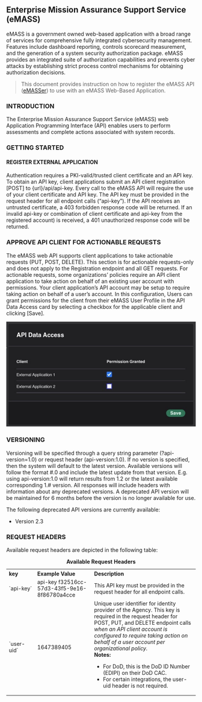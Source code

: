 ## Enterprise Mission Assurance Support Service (eMASS)
eMASS is a government owned web-based application with a broad range of services for comprehensive fully integrated cybersecurity management. Features include dashboard reporting, controls scorecard measurement, and the generation of a system security authorization package. eMASS provides an integrated suite of authorization capabilities and prevents cyber attacks by establishing strict process control mechanisms for obtaining authorization decisions.

>This document provides instruction on how to register the eMASS API ([eMASSer](https://mitre.github.io/emasser/)) to use with an eMASS Web-Based Application.

### INTRODUCTION
The Enterprise Mission Assurance Support Service (eMASS) web Application 
Programming Interface (API) enables users to perform assessments and complete actions associated with system records.

### GETTING STARTED
#### REGISTER EXTERNAL APPLICATION
Authentication requires a PKI-valid/trusted client certificate and an API key. To obtain an 
API key, client applications submit an API client registration [POST] to {url}/api/api-key.
Every call to the eMASS API will require the use of your client certificate and API key.
The API key must be provided in the request header for all endpoint calls (“api-key”).
If the API receives an untrusted certificate, a 403 forbidden response code will be 
returned. If an invalid api-key or combination of client certificate and api-key from the 
registered account) is received, a 401 unauthorized response code will be returned.

### APPROVE API CLIENT FOR ACTIONABLE REQUESTS
The eMASS web API supports client applications to take actionable requests (PUT, POST, 
DELETE). This section is for actionable requests-only and does not apply to the 
Registration endpoint and all GET requests. 
For actionable requests, some organizations’ policies require an API client application to 
take action on behalf of an existing user account with permissions. Your client 
application’s API account may be setup to require taking action on behalf of a user’s 
account. In this configuration, Users can grant permissions for the client from their eMASS 
User Profile in the API Data Access card by selecting a checkbox for the applicable client 
and clicking [Save].

<div align="center">

  ![eMASS Data Access Card](/images/emass_data_access_card.jpg)

</div>

### VERSIONING
Versioning will be specified through a query string parameter (?api-version=1.0) or request 
header (api-version:1.0). If no version is specified, then the system will default to the latest version. 
Available versions will follow the format #.0 and include the latest update from 
that version. E.g. using api-version:1.0 will return results from 1.2 or the latest available 
corresponding 1.# version. All responses will include headers with information about any 
deprecated versions. A deprecated API version will be maintained for 6 months before the 
version is no longer available for use.

The following deprecated API versions are currently available: 
<ul><li>Version 2.3</li></ul>

### REQUEST HEADERS
Available request headers are depicted in the following table:


<table style="width:100%">
    <caption><strong>Available Request Headers</strong></caption>
    <tr>
        <th align=left>key</th>
        <th align=left>Example Value</th>
        <th align=left>Description</th>
    </tr>
    <tr>
        <td style="width:15%">`api-key`</td>
        <td style="width:30%">api-key f32516cc-57d3-43f5-9e16-8f86780a4cce</td>
        <td style="width:55%">This API key must be provided in the request header for all endpoint calls.</td>
    </tr>
    <tr>
        <td>`user-uid`</td>
        <td>1647389405</td>
        <td>
            Unique user identifier for identity provider of the Agency. This key is required in the request header for POST, PUT, and DELETE endpoint calls
            <i>when an API client account is configured to require taking action on behalf of a user account per organizational policy.</i><br>
            <strong>Notes:</strong>
            <ul>
                <li>For DoD, this is the DoD ID Number (EDIPI) on their DoD CAC.</li>
                <li>For certain integrations, the user-uid header is not required.</li>
            </ul>
        </td>
    </tr>
</table>

